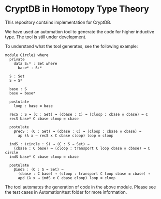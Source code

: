 # CryptDB in Homotopy Type Theory
This repository contains implementation for CryptDB. 

We have used an automation tool to generate the code for higher inductive type. The tool is still under development.

To understand what the tool generates, see the following example:

```
module Circle1 where
  private 
    data S₁* : Set where
      base* : S₁*

  S : Set
  S = S*

  base : S
  base = base*

  postulate 
    loop : base ≡ base

  recS : S → (C : Set) → (cbase : C) → (cloop : cbase ≡ cbase) → C
  recS base* C cbase cloop = cbase

  postulate
    βrecS : (C : Set) → (cbase : C) → (cloop : cbase ≡ cbase) → 
      ap (λ x → recS x C cbase cloop) loop ≡ cloop

  indS : (circle : S) → (C : S → Set) → 
    (cbase : C base) → (cloop : transport C loop cbase ≡ cbase) → C circle
  indS base* C cbase cloop = cbase

  postulate
    βindS : (C : S → Set) → 
      (cbase : C base) → (cloop : transport C loop cbase ≡ cbase) → 
      apd (λ x → indS x C cbase cloop) loop ≡ cloop
```

The tool automates the generation of code in the above module. Please see the test cases in Automation/test folder for more information.
